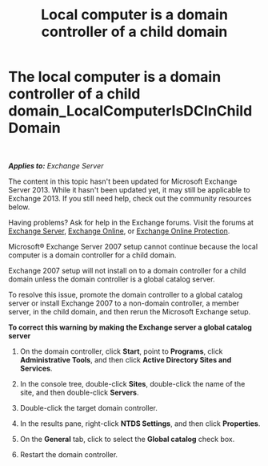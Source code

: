 ﻿---
title: 'Local computer is a domain controller of a child domain'
TOCTitle: The local computer is a domain controller of a child domain_LocalComputerIsDCInChildDomain
ms:assetid: 7db1dcc0-d953-41b8-b081-2a47a70950c4
ms:mtpsurl: https://technet.microsoft.com/en-us/library/ms.exch.setupreadiness.localcomputerisdcinchilddomain(v=EXCHG.150)
ms:contentKeyID: 46628987
ms.date: 12/09/2016
mtps_version: v=EXCHG.150
---

# The local computer is a domain controller of a child domain\_LocalComputerIsDCInChildDomain

 

_**Applies to:** Exchange Server_


The content in this topic hasn't been updated for Microsoft Exchange Server 2013. While it hasn't been updated yet, it may still be applicable to Exchange 2013. If you still need help, check out the community resources below.

Having problems? Ask for help in the Exchange forums. Visit the forums at [Exchange Server](https://go.microsoft.com/fwlink/p/?linkid=60612), [Exchange Online](https://go.microsoft.com/fwlink/p/?linkid=267542), or [Exchange Online Protection](https://go.microsoft.com/fwlink/p/?linkid=285351).

Microsoft® Exchange Server 2007 setup cannot continue because the local computer is a domain controller for a child domain.

Exchange 2007 setup will not install on to a domain controller for a child domain unless the domain controller is a global catalog server.

To resolve this issue, promote the domain controller to a global catalog server or install Exchange 2007 to a non-domain controller, a member server, in the child domain, and then rerun the Microsoft Exchange setup.

**To correct this warning by making the Exchange server a global catalog server**

1.  On the domain controller, click **Start**, point to **Programs**, click **Administrative Tools**, and then click **Active Directory Sites and Services**.

2.  In the console tree, double-click **Sites**, double-click the name of the site, and then double-click **Servers**.

3.  Double-click the target domain controller.

4.  In the results pane, right-click **NTDS Settings**, and then click **Properties**.

5.  On the **General** tab, click to select the **Global catalog** check box.

6.  Restart the domain controller.

